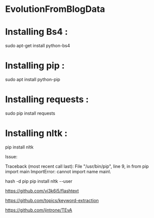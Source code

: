 # EvolutionFromBlogData

# Installing Bs4 :
sudo apt-get install python-bs4

# Installing pip :
sudo apt install python-pip

# Installing requests :
sudo pip install requests

# Installing nltk :

pip install nltk

Issue:

Traceback (most recent call last):
  File "/usr/bin/pip", line 9, in <module>
    from pip import main
ImportError: cannot import name main\\
  
 hash -d pip
 pip install nltk --user
 
 https://github.com/vi3k6i5/flashtext
 
https://github.com/topics/keyword-extraction 

https://github.com/jintrone/TEvA
